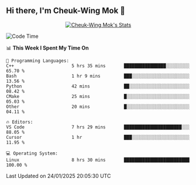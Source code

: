 ## Hi there, I'm Cheuk-Wing Mok 👋

<!--
**mozro0327/mozro0327** is a ✨ _special_ ✨ repository because its `README.md` (this file) appears on your GitHub profile.

Here are some ideas to get you started:

- 🔭 I’m currently working on ...
- 🌱 I’m currently learning ...
- 👯 I’m looking to collaborate on ...
- 🤔 I’m looking for help with ...
- 💬 Ask me about ...
- 📫 How to reach me: ...
- 😄 Pronouns: ...
- ⚡ Fun fact: ...
-->

<p align="center">
  <a href="https://github.com/mozro0327" class="rich-diff-level-one">
    <img src="https://github-readme-stats.vercel.app/api?username=mozro0327&title_color=333&text_color=777" alt="Cheuk-Wing Mok's Stats" >
    <!-- &hide=issues
    <img src="https://github-readme-stats.vercel.app/api?username=mozro0327&hide=issues&title_color=333&text_color=777" alt="Cheuk-Wing Mok's Stats" >
    -->
  </a>
</p>

<!--START_SECTION:waka-->
![Code Time](http://img.shields.io/badge/Code%20Time-3%2C198%20hrs%209%20mins-blue)

📊 **This Week I Spent My Time On** 

```text
💬 Programming Languages: 
C++                      5 hrs 35 mins       ████████████████░░░░░░░░░   65.70 % 
Bash                     1 hr 9 mins         ███░░░░░░░░░░░░░░░░░░░░░░   13.56 % 
Python                   42 mins             ██░░░░░░░░░░░░░░░░░░░░░░░   08.42 % 
CMake                    25 mins             █░░░░░░░░░░░░░░░░░░░░░░░░   05.03 % 
Other                    20 mins             █░░░░░░░░░░░░░░░░░░░░░░░░   04.11 % 

🔥 Editors: 
VS Code                  7 hrs 29 mins       ██████████████████████░░░   88.05 % 
Cursor                   1 hr                ███░░░░░░░░░░░░░░░░░░░░░░   11.95 % 

💻 Operating System: 
Linux                    8 hrs 30 mins       █████████████████████████   100.00 % 
```


 Last Updated on 24/01/2025 20:05:30 UTC
<!--END_SECTION:waka-->
